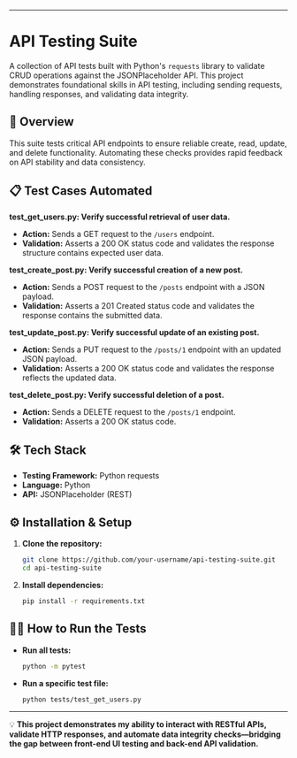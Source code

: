 
---

# API Testing Suite

A collection of API tests built with Python's `requests` library to validate CRUD operations against the JSONPlaceholder API. This project demonstrates foundational skills in API testing, including sending requests, handling responses, and validating data integrity.

## 🚀 Overview

This suite tests critical API endpoints to ensure reliable create, read, update, and delete functionality. Automating these checks provides rapid feedback on API stability and data consistency.

## 📋 Test Cases Automated

**test_get_users.py: Verify successful retrieval of user data.**
*   **Action:** Sends a GET request to the `/users` endpoint.
*   **Validation:** Asserts a 200 OK status code and validates the response structure contains expected user data.

**test_create_post.py: Verify successful creation of a new post.**
*   **Action:** Sends a POST request to the `/posts` endpoint with a JSON payload.
*   **Validation:** Asserts a 201 Created status code and validates the response contains the submitted data.

**test_update_post.py: Verify successful update of an existing post.**
*   **Action:** Sends a PUT request to the `/posts/1` endpoint with an updated JSON payload.
*   **Validation:** Asserts a 200 OK status code and validates the response reflects the updated data.

**test_delete_post.py: Verify successful deletion of a post.**
*   **Action:** Sends a DELETE request to the `/posts/1` endpoint.
*   **Validation:** Asserts a 200 OK status code.

## 🛠️ Tech Stack
*   **Testing Framework:** Python requests
*   **Language:** Python
*   **API:** JSONPlaceholder (REST)

## ⚙️ Installation & Setup

1.  **Clone the repository:**
    ```bash
    git clone https://github.com/your-username/api-testing-suite.git
    cd api-testing-suite
    ```

2.  **Install dependencies:**
    ```bash
    pip install -r requirements.txt
    ```

## 🏃‍♂️ How to Run the Tests

*   **Run all tests:**
    ```bash
    python -m pytest
    ```
*   **Run a specific test file:**
    ```bash
    python tests/test_get_users.py
    ```

---

💡 **This project demonstrates my ability to interact with RESTful APIs, validate HTTP responses, and automate data integrity checks—bridging the gap between front-end UI testing and back-end API validation.**
